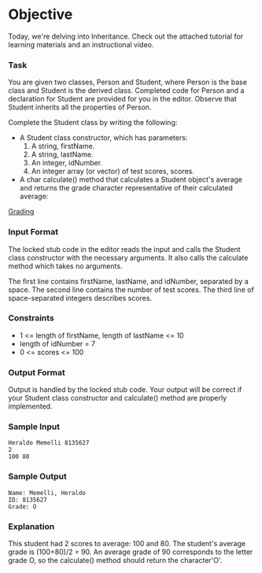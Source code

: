 # Objective

Today, we're delving into Inheritance. Check out the attached tutorial for learning materials and an instructional video.

### Task

You are given two classes, Person and Student, where Person is the base class and Student is the derived class. Completed code for Person and a declaration for Student are provided for you in the editor. Observe that Student inherits all the properties of Person.

Complete the Student class by writing the following:

-   A Student class constructor, which has parameters:
    1. A string, firstName.
    2. A string, lastName.
    3. An integer, idNumber.
    4. An integer array (or vector) of test scores, scores.
-   A char calculate() method that calculates a Student object's average and returns the grade character representative of their calculated average:

[Grading](/grading.png)

### Input Format

The locked stub code in the editor reads the input and calls the Student class constructor with the necessary arguments. It also calls the calculate method which takes no arguments.

The first line contains firstName, lastName, and idNumber, separated by a space. The second line contains the number of test scores. The third line of space-separated integers describes scores.

### Constraints

-   1 <= length of firstName, length of lastName <= 10
-   length of idNumber = 7
-   0 <= scores <= 100

### Output Format

Output is handled by the locked stub code. Your output will be correct if your Student class constructor and calculate() method are properly implemented.

### Sample Input

```
Heraldo Memelli 8135627
2
100 80
```

### Sample Output

```
Name: Memelli, Heraldo
ID: 8135627
Grade: O
```

### Explanation

This student had 2 scores to average: 100 and 80. The student's average grade is (100+80)/2 = 90. An average grade of 90 corresponds to the letter grade O, so the calculate() method should return the character'O'.
